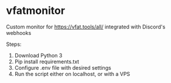 # vfatmonitor


Custom monitor for https://vfat.tools/all/ integrated with Discord's webhooks


Steps:
1) Download Python 3
2) Pip install requirements.txt
3) Configure .env file with desired settings
4) Run the script either on localhost, or with a VPS
